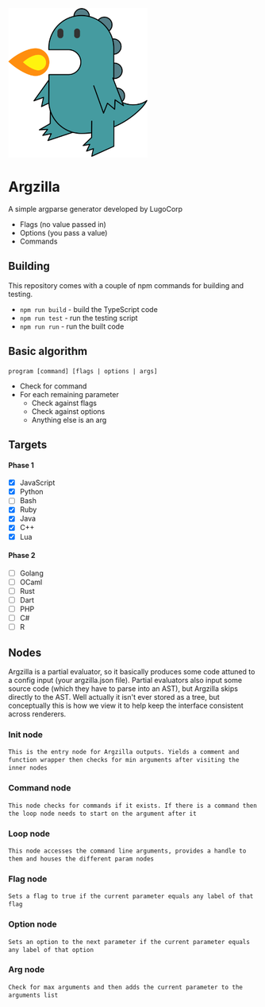 <img height="300" src="./res/argzilla.svg"/>

# Argzilla
A simple argparse generator developed by LugoCorp

- Flags (no value passed in)
- Options (you pass a value)
- Commands

## Building
This repository comes with a couple of npm commands for building and testing.
- `npm run build` - build the TypeScript code
- `npm run test` - run the testing script
- `npm run run` - run the built code

## Basic algorithm
`program [command] [flags | options | args]`

- Check for command
- For each remaining parameter
  - Check against flags
  - Check against options
  - Anything else is an arg

## Targets
#### Phase 1
- [x] JavaScript
- [x] Python
- [ ] Bash
- [x] Ruby
- [x] Java
- [x] C++
- [x] Lua

#### Phase 2
- [ ] Golang
- [ ] OCaml
- [ ] Rust
- [ ] Dart
- [ ] PHP
- [ ] C#
- [ ] R

## Nodes
Argzilla is a partial evaluator, so it basically produces some code attuned to a config input (your argzilla.json file). Partial evaluators also input some source code (which they have to parse into an AST), but Argzilla skips directly to the AST. Well actually it isn't ever stored as a tree, but conceptually this is how we view it to help keep the interface consistent across renderers.
### Init node
```
This is the entry node for Argzilla outputs. Yields a comment and function wrapper then checks for min arguments after visiting the inner nodes
```

### Command node
```
This node checks for commands if it exists. If there is a command then the loop node needs to start on the argument after it
```

### Loop node
```
This node accesses the command line arguments, provides a handle to them and houses the different param nodes
```

### Flag node
```
Sets a flag to true if the current parameter equals any label of that flag
```

### Option node
```
Sets an option to the next parameter if the current parameter equals any label of that option
```

### Arg node
```
Check for max arguments and then adds the current parameter to the arguments list
```
